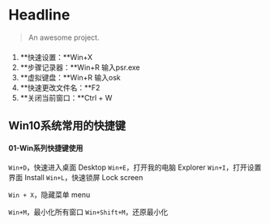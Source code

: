 # Headline

> An awesome project.
#### 

1.  **快速设置：**Win+X
2.  **步骤记录器：**Win+R 输入psr.exe
3.  **虚拟键盘：**Win+R 输入osk
4.  **快速更改文件名：**F2
5.  **关闭当前窗口：**Ctrl + W

## Win10系统常用的快捷键

#### 01-Win系列快捷键使用

`Win+D`，快速进入桌面	Desktop
`Win+E`，打开我的电脑	Explorer
`Win+I`，打开设置界面	Install
`Win+L`，快速锁屏			Lock screen

`Win + X`，隐藏菜单		menu

`Win+M`，最小化所有窗口
`Win+Shift+M`，还原最小化